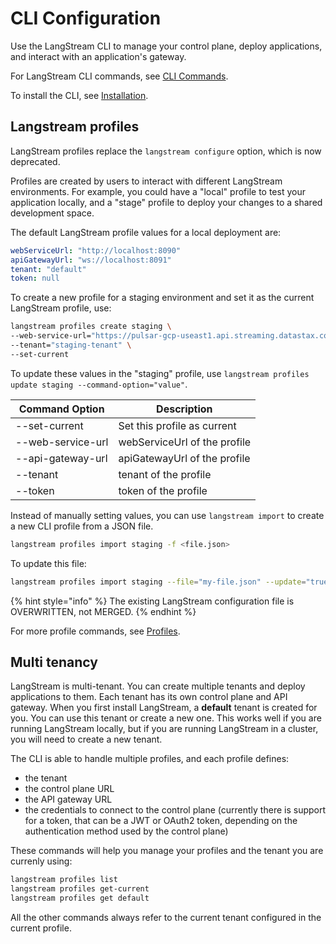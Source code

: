 # CLI Configuration

Use the LangStream CLI to manage your control plane, deploy applications, and interact with an application's gateway.

For LangStream CLI commands, see [CLI Commands](langstream-cli-commands.md).&#x20;

To install the CLI, see [Installation](../installation/langstream-cli.md).

## Langstream profiles

LangStream profiles replace the `langstream configure` option, which is now deprecated.

Profiles are created by users to interact with different LangStream environments. For example, you could have a "local" profile to test your application locally, and a "stage" profile to deploy your changes to a shared development space.

The default LangStream profile values for a local deployment are:

```yaml
webServiceUrl: "http://localhost:8090"
apiGatewayUrl: "ws://localhost:8091"
tenant: "default"
token: null
```

To create a new profile for a staging environment and set it as the current LangStream profile, use:

```bash
langstream profiles create staging \
--web-service-url="https://pulsar-gcp-useast1.api.streaming.datastax.com" \
--tenant="staging-tenant" \
--set-current
```

To update these values in the "staging" profile, use `langstream profiles update staging --command-option="value"`.

| Command Option    | Description                  |
| ----------------- | ---------------------------- |
| --set-current     | Set this profile as current  |
| --web-service-url | webServiceUrl of the profile |
| --api-gateway-url | apiGatewayUrl of the profile |
| --tenant          | tenant of the profile        |
| --token           | token of the profile         |

Instead of manually setting values, you can use `langstream import` to create a new CLI profile from a JSON file.&#x20;

```bash
langstream profiles import staging -f <file.json>
```

To update this file:

```bash
langstream profiles import staging --file="my-file.json" --update="true"
```

{% hint style="info" %}
The existing LangStream configuration file is OVERWRITTEN, not MERGED.
{% endhint %}

For more profile commands, see [Profiles](langstream-cli-commands.md#profiles).

## Multi tenancy

LangStream is multi-tenant. You can create multiple tenants and deploy applications to them. Each tenant has its own control plane and API gateway. When you first install LangStream, a **default** tenant is created for you. You can use this tenant or create a new one. This works well if you are running LangStream locally, but if you are running LangStream in a cluster, you will need to create a new tenant.

The CLI is able to handle multiple profiles, and each profile defines:

* the tenant
* the control plane URL
* the API gateway URL
* the credentials to connect to the control plane (currently there is support for a token, that can be a JWT or OAuth2 token, depending on the authentication method used by the control plane)

These commands will help you manage your profiles and the tenant you are currenly using:

```bash
langstream profiles list
langstream profiles get-current
langstream profiles get default
```

All the other commands always refer to the current tenant configured in the current profile.